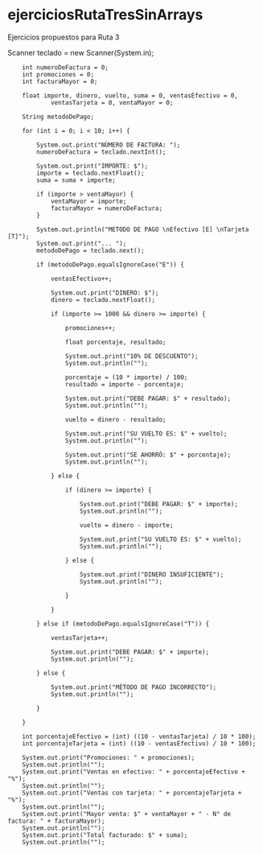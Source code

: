 # ejerciciosRutaTresSinArrays
Ejercicios propuestos para Ruta 3

Scanner teclado = new Scanner(System.in);

        int numeroDeFactura = 0;
        int promociones = 0;
        int facturaMayor = 0;

        float importe, dinero, vuelto, suma = 0, ventasEfectivo = 0,
                ventasTarjeta = 0, ventaMayor = 0;

        String metodoDePago;

        for (int i = 0; i < 10; i++) {

            System.out.print("NÚMERO DE FACTURA: ");
            numeroDeFactura = teclado.nextInt();

            System.out.print("IMPORTE: $");
            importe = teclado.nextFloat();
            suma = suma + importe;

            if (importe > ventaMayor) {
                ventaMayor = importe;
                facturaMayor = numeroDeFactura;
            }

            System.out.println("METODO DE PAGO \nEfectivo [E] \nTarjeta [T]");
            System.out.print("... ");
            metodoDePago = teclado.next();

            if (metodoDePago.equalsIgnoreCase("E")) {

                ventasEfectivo++;

                System.out.print("DINERO: $");
                dinero = teclado.nextFloat();

                if (importe >= 1000 && dinero >= importe) {

                    promociones++;

                    float porcentaje, resultado;

                    System.out.print("10% DE DESCUENTO");
                    System.out.println("");

                    porcentaje = (10 * importe) / 100;
                    resultado = importe - porcentaje;

                    System.out.print("DEBE PAGAR: $" + resultado);
                    System.out.println("");

                    vuelto = dinero - resultado;

                    System.out.print("SU VUELTO ES: $" + vuelto);
                    System.out.println("");

                    System.out.print("SE AHORRÓ: $" + porcentaje);
                    System.out.println("");

                } else {

                    if (dinero >= importe) {

                        System.out.print("DEBE PAGAR: $" + importe);
                        System.out.println("");

                        vuelto = dinero - importe;

                        System.out.print("SU VUELTO ES: $" + vuelto);
                        System.out.println("");

                    } else {

                        System.out.print("DINERO INSUFICIENTE");
                        System.out.println("");

                    }

                }

            } else if (metodoDePago.equalsIgnoreCase("T")) {

                ventasTarjeta++;

                System.out.print("DEBE PAGAR: $" + importe);
                System.out.println("");

            } else {

                System.out.print("MÉTODO DE PAGO INCORRECTO");
                System.out.println("");

            }

        }

        int porcentajeEfectivo = (int) ((10 - ventasTarjeta) / 10 * 100);
        int porcentajeTarjeta = (int) ((10 - ventasEfectivo) / 10 * 100);

        System.out.print("Promociones: " + promociones);
        System.out.println("");
        System.out.print("Ventas en efectivo: " + porcentajeEfectivo + "%");
        System.out.println("");
        System.out.print("Ventas con tarjeta: " + porcentajeTarjeta + "%");
        System.out.println("");
        System.out.print("Mayor venta: $" + ventaMayor + " - N° de factura: " + facturaMayor);
        System.out.println("");
        System.out.print("Total facturado: $" + suma);
        System.out.println("");
